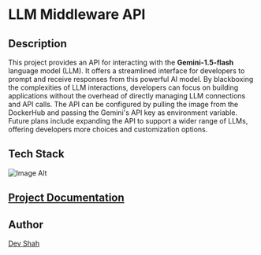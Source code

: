 # LLM Middleware API

## Description
This project provides an API for interacting with the **Gemini-1.5-flash** language model (LLM). It offers a streamlined interface for developers to prompt and receive responses from this powerful AI model. By blackboxing the complexities of LLM interactions, developers can focus on building applications without the overhead of directly managing LLM connections and API calls. The API can be configured by pulling the image from the DockerHub and passing the Gemini's API key as environment variable. Future plans include expanding the API to support a wider range of LLMs, offering developers more choices and customization options.

<!--
### Video Explanation

[![Video Explanation YouTube Link](https://img.youtube.com/vi/t93d8ieZn0Q/0.jpg)](https://www.youtube.com/embed/t93d8ieZn0Q)
-->

## Tech Stack
![Image Alt](https://skillicons.dev/icons?i=nodejs,express,docker)

## [Project Documentation](./documentation.md)

## Author
[Dev Shah](https://github.com/busycaesar)
